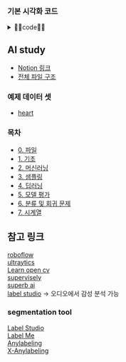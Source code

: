 ### 기본 시각화 코드
<details>
<summary>🧑‍💻code🧑‍💻</summary>

```py
import numpy as np
import pandas as pd
import seaborn as sns
import matplotlib as mpl
import matplotlib.pyplot as plt
import matplotlib_inline.backend_inline

matplotlib_inline.backend_inline.set_matplotlib_formats("png2x") # svg, retina, png2x ...
mpl.style.use("seaborn-v0_8")
mpl.rcParams.update({"figure.constrained_layout.use": True})
sns.set_context("paper") 
sns.set_palette("Set2") 
sns.set_style("whitegrid") 

# 시스템 폰트패밀리에 따라 변경
plt.rc("font", family = "NanumSquareRound")
plt.rcParams["axes.unicode_minus"] = False
```
</details>

## AI study
- [Notion 링크](https://royal-offer-53a.notion.site/KDT-2024-05-2024-09-10bf678f80468069b4e1e2f0a631131a?pvs=4)
- [전체 파일 구조](markdown/00_files.md)

### 예제 데이터 셋
- [heart](https://www.kaggle.com/datasets/rashikrahmanpritom/heart-attack-analysis-prediction-dataset)

### 목차
- [0. 파일](markdown/00_files.md)
- [1. 기초](markdown/01_basics.md)
- [2. 머신러닝](markdown/02_ml.md)
- [3. 샘플링](markdown/03_sampling.md)
- [4. 딥러닝](markdown/04_dl.md)
- [5. 모델 평가](markdown/05_metrics.md)
- [6. 분류 및 회귀 문제](markdown/06_diversity.markdown)
- [7. 시계열](markdown/07_time_series.md)

## 참고 링크
[roboflow](https://roboflow.com/) <br>
[ultraytics](https://docs.ultralytics.com/integrations/roboflow/) <br>
[Learn open cv](https://learnopencv.com/)  <br>
[supervisely](https://supervisely.com/) <br>
[superb ai](https://superb-ai.com/ko) <br>
[label studio](https://labelstud.io/) -> 오디오에서 감성 분석 가능 <br>

### segmentation tool
[Label Studio](https://labelstud.io/guide/) <br>
[Label Me](https://github.com/labelmeai/labelme) <br>
[Anylabeling](https://github.com/vietanhdev/anylabeling) <br>
[X-Anylabeling](https://github.com/CVHub520/X-AnyLabeling) <br>